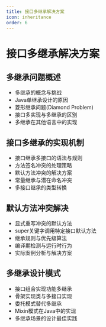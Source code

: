 ```yaml
---
title: 接口多继承解决方案
icon: inheritance
order: 6
---
```


# 接口多继承解决方案

## 多继承问题概述

- 多继承的概念与挑战
- Java单继承设计的原因
- 菱形继承问题(Diamond Problem)
- 接口多实现与多继承的区别
- 多继承在其他语言中的实现

## 接口多继承的实现机制

- 接口继承多接口的语法与规则
- 方法签名冲突的处理策略
- 默认方法冲突的解决方案
- 常量继承与潜在命名冲突
- 多接口继承的类型转换

## 默认方法冲突解决

- 显式重写冲突的默认方法
- super关键字调用特定接口默认方法
- 继承规则与优先级算法
- 编译期检测与运行时行为
- 实际案例分析与解决方案

## 多继承设计模式

- 接口组合实现功能多继承
- 骨架实现类与多接口实现
- 委托模式替代多继承
- Mixin模式在Java中的实现
- 多继承场景的设计最佳实践
